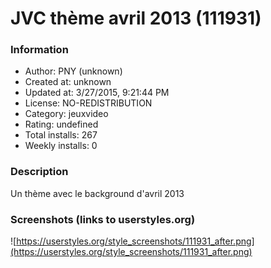 # JVC thème avril 2013 (111931)

### Information
- Author: PNY (unknown)
- Created at: unknown
- Updated at: 3/27/2015, 9:21:44 PM
- License: NO-REDISTRIBUTION
- Category: jeuxvideo
- Rating: undefined
- Total installs: 267
- Weekly installs: 0


### Description
Un thème avec le background d'avril 2013


### Screenshots (links to userstyles.org)
![https://userstyles.org/style_screenshots/111931_after.png](https://userstyles.org/style_screenshots/111931_after.png)


